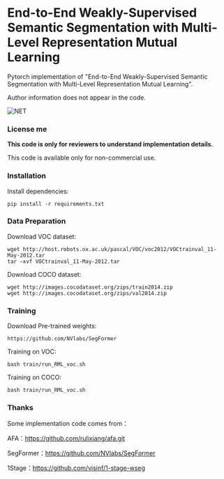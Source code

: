 # End-to-End Weakly-Supervised Semantic Segmentation with Multi-Level Representation Mutual Learning
Pytorch implementation of "End-to-End Weakly-Supervised Semantic Segmentation with Multi-Level Representation Mutual Learning".

Author information does not appear in the code.

![NET](\picture\method.png)

### License me ###
**This code is only for reviewers to understand implementation details.**

This code is available only for non-commercial use.

### Installation  ###

Install dependencies:
```
pip install -r requirements.txt
```
### Data Preparation  ###

Download VOC dataset:

```
wget http://host.robots.ox.ac.uk/pascal/VOC/voc2012/VOCtrainval_11-May-2012.tar
tar –xvf VOCtrainval_11-May-2012.tar
```

Download COCO dataset:

```
wget http://images.cocodataset.org/zips/train2014.zip
wget http://images.cocodataset.org/zips/val2014.zip
```

### Training ###
Download  Pre-trained weights:

```
https://github.com/NVlabs/SegFormer
```

Training on VOC:
```
bash train/run_RML_voc.sh
```
Training on COCO:

```
bash train/run_RML_voc.sh
```

### Thanks ###

Some implementation code comes from：

AFA：https://github.com/rulixiang/afa.git

SegFormer：https://github.com/NVlabs/SegFormer

1Stage：https://github.com/visinf/1-stage-wseg




